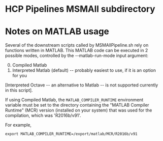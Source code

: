# HCP Pipelines MSMAll subdirectory

<General description to be written>


# Notes on MATLAB usage

Several of the downstream scripts called by MSMAllPipeline.sh rely on
functions written in MATLAB. This MATLAB code can be executed in 2 possible
modes, controlled by the --matlab-run-mode input argument:

0. Compiled Matlab
1. Interpreted Matlab (default) -- probably easiest to use, if it is an option for you

[Interpreted Octave -- an alternative to Matlab -- is not supported currently in this script].

If using Compiled Matlab, the `MATLAB_COMPILER_RUNTIME` environment variable
must be set to the directory containing the "MATLAB Compiler Runtime" (MCR)
version (installed on your system) that was used for the compilation, which
was 'R2016b/v91'.

For example,

	export MATLAB_COMPILER_RUNTIME=/export/matlab/MCR/R2016b/v91
